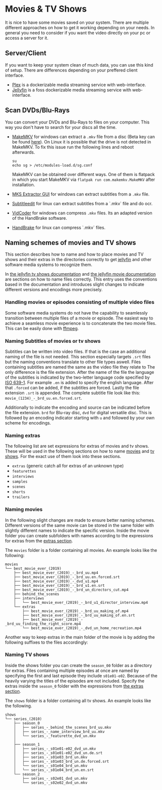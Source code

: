 # Movies & TV Shows

It is nice to have some movies saved on your system.
There are multiple different approaches on how to get it working depending on
your needs.
In general you need to consider if you want the video directly on your pc or
access a server for it.

## Server/Client

If you want to keep your system clean of much data, you can use this kind of setup.
There are differences depending on your preffered client interface.

- [Plex](https://www.plex.tv) is a dockerizable media streaming service with web-interface.
- [Jellyfin](./jellyfin.md) is a foss dockerizable media streaming service with web-interface.

## Scan DVDs/Blu-Rays

You can convert your DVDs and Blu-Rays to files on your computer.
This way you don't have to search for your discs all the time.

- [MakeMKV](https://www.makemkv.com) for windows can extract a `.mkv` file from
  a disc (Beta key can be found
  [here](https://www.makemkv.com/forum/viewtopic.php?f=5&t=1053)).
  On Linux it is possible that the drive is not detected in MakeMKV.
  To fix this issue run the following lines and reboot afterwards.

  ```
  su
  echo sg > /etc/modules-load.d/sg.conf
  ```

  MakeMKV can be obtained over different ways. One of them is flatpack in which
  you start MakeMKV via `flatpak run com.makemkv.MakeMKV` after installation.

- [MKS Extractor GUI](https://www.videohelp.vom/software/MKS-Extractor-GUI)
  for windows can extract subtitles from a `.mkv` file.
- [Subtitleedit]([https://www.videohelp.vom/software/MKS-Extractor-GUI](https://www.nikse.dk/subtitleedit))
  for linux can extract subtitles from a `.mkv` file and do ocr.
- [VidCoder](https://vidcoder.net) for windows can compress `.mkv` files. Its an adapted version of the HandBrake software.
- [HandBrake]([https://vidcoder.net](https://handbrake.fr/)) for linux can compress `.mkv` files.

## Naming schemes of movies and TV shows

This section describes how to name and how to place movies and TV shows and
their extras in the directories correctly to get [jellyfin](./jellyfin.md) and
other software media systems to recognize them.

In
[the jellyfin tv shows documentation](https://jellyfin.org/docs/general/server/media/shows.html)
and
[the jellyfin movie documentation](https://jellyfin.org/docs/general/server/media/movies.html)
are sections on how to name files correctly.
This entry uses the conventions based in the documentation and introduces
slight changes to indicate different versions and encodings more precisely.

### Handling movies or episodes consisting of multiple video files

Some software media systems do not have the capability to seamlessly transition
between multiple files of a movie or episode.
The easiest way to achieve a seamless movie experience is to concatenate the
two movie files.
This can be easily done with
[ffmpeg](./linux/ffmpeg.md#concatenate-multiple-video-files-with-matching-audio-tracks).

### Naming Subtitles of movies or tv shows

Subtitles can be written into video files.
If that is the case an additional naming of the file is not needed.
This section especially targets `.srt` files but the naming conventions
translate to other file types aswell.
Files containing subtitles are named the same as the video file they relate to
The only difference is the file extension.
After the name of the file the language of the subtitles is indicated by the
two-letter language code specified by
[ISO 639-1](https://iso639-3.sil.org/code_tables/639/data?title=&field_iso639_cd_st_mmbrshp_639_1_tid=255291).
For example `.en` is added to specify the english language.
After that `.forced` can be added, if the subtitles are forced.
Lastly the file extension `.srt` is appended.
The complete subtitle file look like this:
`movie_(1234)_-_brd_uu.en.forced.srt`.

Additionally to indicate the encoding and source can be indicated before the
file extension.
`brd` for Blu-ray disc, `dvd` for digital versatile disc.
This is followed by an encoding indicator starting with `u` and followed by
your own scheme for encodings.

### Naming extras

The following list are set expressions for extras of movies and tv shows.
These will be used in the following sections on how to name
[movies](#naming-movies) and
[tv shows](#naming-tv-shows).
For the exact use of them look into these sections.

- `extras` (generic catch all for extras of an unknown type)
- `featurettes`
- `interviews`
- `samples`
- `scenes`
- `shorts`
- `trailers`

### Naming movies

In the following slight changes are made to ensure better naming schemes.
Different versions of the same movie can be stored in the same folder with
slightly different names to indicate the specific version.
Inside the movie folder you can create subfolders with names according to the
expressions for extras from the [extras section](#naming-extras).

The `movies` folder is a folder containing all movies.
An example looks like the following:

```
movies
└── best_movie_ever_(2019)
    ├── best_movie_ever_(2019)_-_brd_uu.mp4
    ├── best_movie_ever_(2019)_-_brd_uu.en.forced.srt
    ├── best_movie_ever_(2019)_-_dvd_u1.mp4
    ├── best_movie_ever_(2019)_-_brd_u1.en.srt
    ├── best_movie_ever_(2019)_-_brd_un_directors_cut.mp4
    ├── behind_the_scenes
    ├── interviews
    │   └── best_movie_ever_(2019)_-_brd_u1_director_interview.mp4
    └── extras
        ├── best_movie_ever_(2019)_-_brd_uu_making_of.mp4
        ├── best_movie_ever_(2019)_-_brd_uu_making_of.en.srt
        ├── best_movie_ever_(2019)_-_brd_uu_finding_the_right_score.mp4
        └── best_movie_ever_(2019)_-_dvd_un_home_recreation.mp4
```


Another way to keep extras in the main folder of the movie is by adding the
following suffixes to the files accordingly:

### Naming TV shows

Inside the shows folder you can create the `season_00` folder as a directory
for extras.
Files containing multiple episodes at once are named by specifying the first
and last episode they include `s01e01-e02`.
Because of the heavily varying the titles of the episodes are not included.
Specify the extras inside the `season_0` folder with the expressions from
[the extras section](#naming-extras).

The `shows` folder is a folder containing all tv shows.
An example looks like the following.

```
shows
└── series_(2010)
    ├── season_0
    │   ├── series_-_behind_the_scenes_brd_uu.mkv
    │   ├── series_-_name_interview_brd_uu.mkv
    │   └── series_-_featurette_dvd_un.mkv
    │
    ├── season_1
    │   ├── series_-_s01e01-e02_dvd_un.mkv
    │   ├── series_-_s01e01-e02_dvd_un.de.srt
    │   ├── series_-_s01e03_brd_un.mkv
    │   ├── series_-_s01e03_brd_un.de.forced.srt
    │   └── series_-_s01e04_brd_un.mkv
    │   └── series_-_s01e04_brd_un.en.srt
    └── season_2
        ├── series_-_s02e01_dvd_un.mkv
        └── series_-_s02e02_dvd_un.mkv
```
